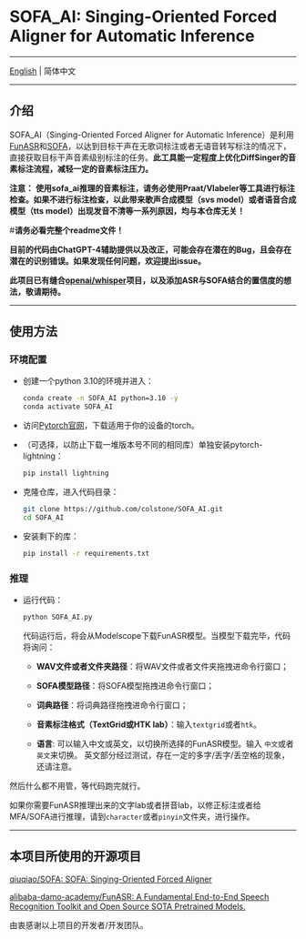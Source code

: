 # SOFA_AI: Singing-Oriented Forced Aligner for Automatic Inference

---

[English](https://github.com/colstone/SOFA_AI/blob/main/README_EN.md) | 简体中文

---

## 介绍

SOFA_AI（Singing-Oriented Forced Aligner for Automatic Inference）是利用[FunASR](https://github.com/alibaba-damo-academy/FunASR)和[SOFA](https://github.com/qiuqiao/SOFA)，以达到目标干声在无歌词标注或者无语音转写标注的情况下，直接获取目标干声音素级别标注的任务。__此工具能一定程度上优化DiffSinger的音素标注流程，减轻一定的音素标注压力。__

__注意：__
__使用sofa_ai推理的音素标注，请务必使用Praat/Vlabeler等工具进行标注检查。如果不进行标注检查，以此带来歌声合成模型（svs model）或者语音合成模型（tts model）出现发音不清等一系列原因，均与本仓库无关！__

#__请务必看完整个readme文件！__

__目前的代码由ChatGPT-4辅助提供以及改正，可能会存在潜在的Bug，且会存在潜在的识别错误。如果发现任何问题，欢迎提出issue。__

__此项目已有缝合[openai/whisper](https://github.com/openai/whisper)项目，以及添加ASR与SOFA结合的置信度的想法，敬请期待。__

---

## 使用方法

### 环境配置

- 创建一个python 3.10的环境并进入：
  
  ```bash
  conda create -n SOFA_AI python=3.10 -y
  conda activate SOFA_AI
  ```

- 访问[Pytorch官网](http://www.pytorch.org)，下载适用于你的设备的torch。

- （可选择，以防止下载一堆版本号不同的相同库）单独安装pytorch-lightning：
  
  ```bash
  pip install lightning
  ```

- 克隆仓库，进入代码目录：
  
  ```bash
  git clone https://github.com/colstone/SOFA_AI.git
  cd SOFA_AI
  ```

- 安装剩下的库：
  
  ```bash
  pip install -r requirements.txt
  ```

### 推理

- 运行代码：
  
  ```bash
  python SOFA_AI.py
  ```
  
  代码运行后，将会从Modelscope下载FunASR模型。当模型下载完毕，代码将询问：
  
  - __WAV文件或者文件夹路径__：将WAV文件或者文件夹拖拽进命令行窗口；
  
  - __SOFA模型路径__：将SOFA模型拖拽进命令行窗口；
  
  - __词典路径__：将词典路径拖拽进命令行窗口；
  
  - __音素标注格式（TextGrid或HTK lab）__：输入`textgrid`或者`htk`。
 
  - __语言__: 可以输入中文或英文，以切换所选择的FunASR模型。输入 `中文`或者`英文`来切换。
    英文部分经过测试，存在一定的多字/丢字/丢空格的现象，还请注意。

然后什么都不用管，等代码跑完就行。

如果你需要FunASR推理出来的文字lab或者拼音lab，以修正标注或者给MFA/SOFA进行推理，请到`character`或者`pinyin`文件夹，进行操作。

---

## 本项目所使用的开源项目

[qiuqiao/SOFA: SOFA: Singing-Oriented Forced Aligner](https://github.com/qiuqiao/SOFA)

[alibaba-damo-academy/FunASR: A Fundamental End-to-End Speech Recognition Toolkit and Open Source SOTA Pretrained Models.](https://github.com/alibaba-damo-academy/FunASR)

由衷感谢以上项目的开发者/开发团队。
